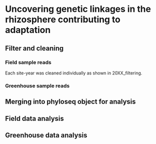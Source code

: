 # Uncovering genetic linkages in the rhizosphere contributing to adaptation

## Filter and cleaning

### Field sample reads
Each site-year was cleaned individually as shown in 20XX_filtering. 
### Greenhouse sample reads

## Merging into phyloseq object for analysis

## Field data analysis

## Greenhouse data analysis
